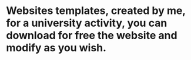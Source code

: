 # Websites templates, created by me, for a university activity, you can download for free the website and modify as you wish.
